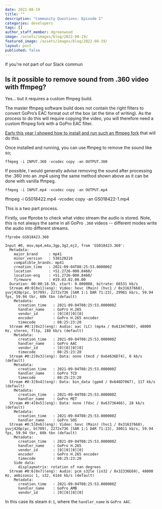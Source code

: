 ```yaml
---
date: 2022-08-19
title: ""
description: "Community Questions: Episode 1"
categories: developers
tags: []
author_staff_member: dgreenwood
image: /assets/images/blog/2022-08-19/
featured_image: /assets/images/blog/2022-08-19/
layout: post
published: false
---
```




If you're not part of our Slack commun

## Is it possible to remove sound from .360 video with ffmpeg?

Yes... but it requires a custom ffmpeg build.

The master ffmpeg software build does not contain the right filters to convert GoPro’s EAC format out of the box (at the time of writing). As the process to do this will require copying the video, you will therefore need a custom ffmpeg fork with a GoPro EAC filter.

[Early this year I showed how to install and run such an ffmpeg fork](/blog/2022/using-ffmpeg-process-gopro-max-360/) that will do this.

Once installed and running, you can use ffmpeg to remove the sound like so;

```shell
ffmpeg -i INPUT.360 -vcodec copy -an OUTPUT.360
```

If possible, I would generally advise removing the sound after processing the .360 into an .mp4 using the same method shown above as it can be done with vanilla ffmpeg.



```shell
ffmpeg -i INPUT.mp4 -vcodec copy -an OUTPUT.mp4
```


ffmpeg -i GS018422.mp4 -vcodec copy -an GS018422-1.mp4


This is a two part process.

Firstly, use ffprobe to check what video stream the audio is stored. Note, this is not always the same in all GoPro `.360` videos -- different modes write the audio into different streams.

```shell
ffprobe GS018423.360
```

```
Input #0, mov,mp4,m4a,3gp,3g2,mj2, from 'GS018423.360':
  Metadata:
    major_brand     : mp41
    minor_version   : 538120216
    compatible_brands: mp41
    creation_time   : 2021-09-04T08:25:53.000000Z
    location        : +51.2726-000.8460/
    location-eng    : +51.2726-000.8460/
    firmware        : H19.03.02.00.00
  Duration: 00:00:18.59, start: 0.000000, bitrate: 66531 kb/s
  Stream #0:0[0x1](eng): Video: hevc (Main) (hvc1 / 0x31637668), yuvj420p(pc, bt709), 2272x736 [SAR 1:1 DAR 71:23], 29981 kb/s, 59.94 fps, 59.94 tbr, 60k tbn (default)
    Metadata:
      creation_time   : 2021-09-04T08:25:53.000000Z
      handler_name    : GoPro H.265
      vendor_id       : [0][0][0][0]
      encoder         : GoPro H.265 encoder
      timecode        : 08:25:23:20
  Stream #0:1[0x2](eng): Audio: aac (LC) (mp4a / 0x6134706D), 48000 Hz, stereo, fltp, 188 kb/s (default)
    Metadata:
      creation_time   : 2021-09-04T08:25:53.000000Z
      handler_name    : GoPro AAC  
      vendor_id       : [0][0][0][0]
      timecode        : 08:25:23:20
  Stream #0:2[0x3](eng): Data: none (tmcd / 0x64636D74), 0 kb/s (default)
    Metadata:
      creation_time   : 2021-09-04T08:25:53.000000Z
      handler_name    : GoPro TCD  
      timecode        : 08:25:23:20
  Stream #0:3[0x4](eng): Data: bin_data (gpmd / 0x646D7067), 117 kb/s (default)
    Metadata:
      creation_time   : 2021-09-04T08:25:53.000000Z
      handler_name    : GoPro MET  
  Stream #0:4[0x5](eng): Data: none (fdsc / 0x63736466), 28 kb/s (default)
    Metadata:
      creation_time   : 2021-09-04T08:25:53.000000Z
      handler_name    : GoPro SOS  
  Stream #0:5[0x6](eng): Video: hevc (Main) (hvc1 / 0x31637668), yuvj420p(pc, bt709), 2272x736 [SAR 1:1 DAR 71:23], 30011 kb/s, 59.94 fps, 59.94 tbr, 60k tbn (default)
    Metadata:
      creation_time   : 2021-09-04T08:25:53.000000Z
      handler_name    : GoPro H.265
      vendor_id       : [0][0][0][0]
      encoder         : GoPro H.265 encoder
      timecode        : 08:25:23:20
    Side data:
      displaymatrix: rotation of nan degrees
  Stream #0:6[0x7](eng): Audio: pcm_s32le (in32 / 0x32336E69), 48000 Hz, ambisonic 1, s32, 6144 kb/s (default)
    Metadata:
      creation_time   : 2021-09-04T08:25:53.000000Z
      handler_name    : GoPro AMB  
      vendor_id       : [0][0][0][0]
```

In this case its steam `0:1`, where the `handler_name` is `GoPro AAC`.

